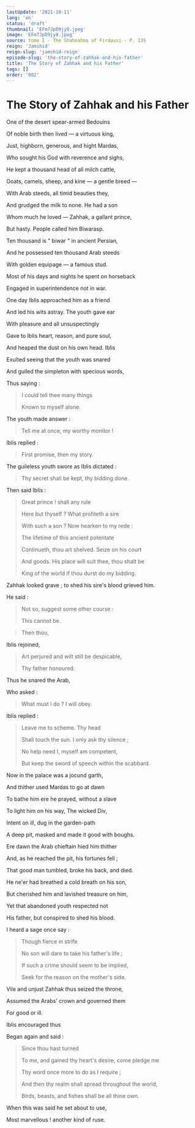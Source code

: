 ```yaml
---
lastUpdate: '2021-10-11'
lang: 'en'
status: 'draft'
thumbnail: 'EFm7JpD9jy8.jpeg'
image: 'EFm7JpD9jy8.jpeg'
source: tome I - The Shahnahma of Firdausi - P. 135
reign: 'Jamshid'
reign-slug: 'jamshid-reign'
episode-slug: 'the-story-of-zahhak-and-his-father'
title: 'The Story of Zahhak and his Father'
tags: []
order: '002'
---
```


<!-- LTeX: language=en -->

# The Story of Zahhak and his Father

One of the desert spear-armed Bedouins

Of noble birth then lived — a virtuous king,

Just, highborn, generous, and hight Mardas,

Who sought his God with reverence and sighs,

He kept a thousand head of all milch cattle,

Goats, camels, sheep, and kine — a gentle breed —

With Arab steeds, all timid beauties they,

And grudged the milk to none. He had a son

Whom much he loved — Zahhak, a gallant prince,

But hasty. People called him Biwarasp.

Ten thousand is " biwar " in ancient Persian,

And he possessed ten thousand Arab steeds

With golden equipage — a famous stud.

Most of his days and nights he spent on horseback

Engaged in superintendence not in war.

One day Iblis approached him as a friend

And led his wits astray. The youth gave ear

With pleasure and all unsuspectingly

Gave to Iblis heart, reason, and pure soul,

And heaped the dust on his own head. Iblis

Exulted seeing that the youth was snared

And gulled the simpleton with specious words,

Thus saying :

> I could tell thee many things
>
> Known to myself alone.

The youth made answer :

> Tell me at once, my worthy monitor !

Iblis replied :

> First promise, then my story.

The guileless youth swore as Iblis dictated :

> Thy secret shall be kept, thy bidding done.

Then said Iblis :

> Great prince ! shall any rule
>
> Here but thyself ? What profiteth a sire
>
> With such a son ? Now hearken to my rede :
>
> The lifetime of this ancient potentate
>
> Continueth, thou art shelved. Seize on his court
>
> And goods. His place will suit thee, thou shalt be
>
> King of the world if thou durst do my bidding.

Zahhak looked grave ; to shed his sire's blood grieved him.

He said :

> Not so, suggest some other course :
>
> This cannot be.

> Then thou,

Iblis rejoined,

> Art perjured and wilt still be despicable,
>
> Thy father honoured.

Thus he snared the Arab,

Who asked :

> What must I do ? I will obey.

Iblis replied :

> Leave me to scheme. Thy head
>
> Shall touch the sun. I only ask thy silence ;
>
> No help need I, myself am competent,
>
> But keep the sword of speech within the scabbard.

Now in the palace was a jocund garth,

And thither used Mardas to go at dawn

To bathe him ere he prayed, without a slave

To light him on his way, The wicked Div,

Intent on ill, dug in the garden-path

A deep pit, masked and made it good with boughs.

Ere dawn the Arab chieftain hied him thither

And, as he reached the pit, his fortunes fell ;

That good man tumbled, broke his back, and died.

He ne'er had breathed a cold breath on his son,

But cherished him and lavished treasure on him,

Yet that abandoned youth respected not

His father, but conspired to shed his blood.

I heard a sage once say :

> Though fierce in strife
>
> No son will dare to take his father's life ;
>
> If such a crime should seem to be implied,
>
> Seek for the reason on the mother's side.

Vile and unjust Zahhak thus seized the throne,

Assumed the Arabs' crown and governed them

For good or ill.

Iblis encouraged thus

Began again and said :

> Since thou hast turned
>
> To me, and gained thy heart's desire, come pledge me
>
> Thy word once more to do as I require ;
>
> And then thy realm shall spread throughout the world,
>
> Birds, beasts, and fishes shall be all thine own.

When this was said he set about to use,

Most marvellous ! another kind of ruse.
